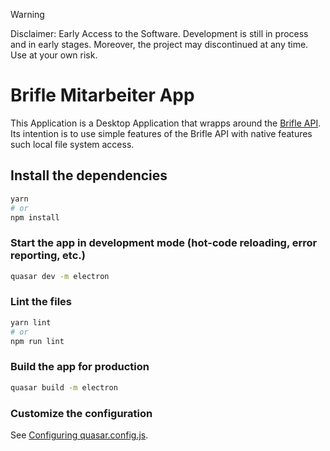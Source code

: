 > [!WARNING] 
> Disclaimer: Early Access to the Software. Development is still in process and in early stages. Moreover, the project may discontinued at any time. Use at your own risk.

# Brifle Mitarbeiter App

This Application is a Desktop Application that wrapps around the [Brifle API](https://developer.brifle.de/docs/api/brifle). Its intention is to use simple features of the Brifle API with native features such local file system access.

## Install the dependencies
```bash
yarn
# or
npm install
```

### Start the app in development mode (hot-code reloading, error reporting, etc.)
```bash
quasar dev -m electron
```


### Lint the files
```bash
yarn lint
# or
npm run lint
```


### Build the app for production
```bash
quasar build -m electron
```

### Customize the configuration
See [Configuring quasar.config.js](https://v2.quasar.dev/quasar-cli-vite/quasar-config-js).
